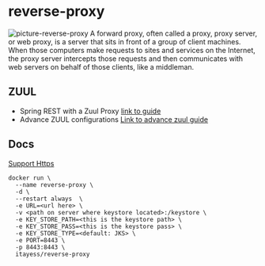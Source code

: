 # reverse-proxy
![picture-reverse-proxy](https://miro.medium.com/max/1400/1*Hc5YCJO1r3h4TYdJYQiGkA.png)
A forward proxy, often called a proxy, proxy server, or web proxy, is a server that sits in front of a group of client machines. When those computers make requests to sites and services on the Internet, the proxy server intercepts those requests and then communicates with web servers on behalf of those clients, like a middleman.

## ZUUL
* Spring REST with a Zuul Proxy [link to guide](https://www.baeldung.com/spring-rest-with-zuul-proxy)
* Advance ZUUL configurations [Link to advance zuul guide](https://dzone.com/articles/dynamic-routing-through-zuul-with-rest-api-spring)
## Docs
[Support Https](https://medium.com/@iroshan.du/ssl-configure-in-zuul-in-spring-boot-micro-services-for-localhost-3b933504277f)



```
docker run \
  --name reverse-proxy \
  -d \
  --restart always  \
  -e URL=<url here> \
  -v <path on server where keystore located>:/keystore \
  -e KEY_STORE_PATH=<this is the keystore path> \
  -e KEY_STORE_PASS=<this is the keystore pass> \
  -e KEY_STORE_TYPE=<default: JKS> \
  -e PORT=8443 \
  -p 8443:8443 \
  itayess/reverse-proxy
```